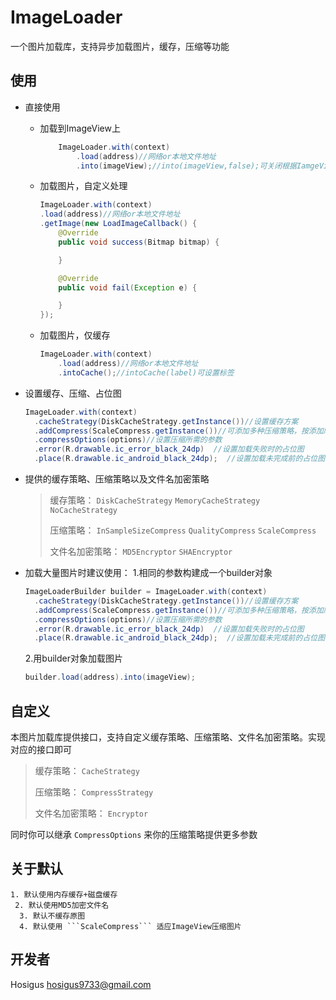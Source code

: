 # ImageLoader

一个图片加载库，支持异步加载图片，缓存，压缩等功能

## 使用

- 直接使用

  + 加载到ImageView上
    ```Java
        ImageLoader.with(context)
            .load(address)//网络or本地文件地址
            .into(imageView);//into(imageView,false);可关闭根据IamgeView放缩图片
    ```

  + 加载图片，自定义处理
    ```Java
    ImageLoader.with(context)
    .load(address)//网络or本地文件地址
    .getImage(new LoadImageCallback() {
    	@Override
    	public void success(Bitmap bitmap) {

    	}

    	@Override
    	public void fail(Exception e) {

    	}
    });
    ```

  + 加载图片，仅缓存
    ```Java
    ImageLoader.with(context)
    	.load(address)//网络or本地文件地址
    	.intoCache();//intoCache(label)可设置标签
    ```

- 设置缓存、压缩、占位图
  ```Java
  ImageLoader.with(context)
  	.cacheStrategy(DiskCacheStrategy.getInstance())//设置缓存方案
  	.addCompress(ScaleCompress.getInstance())//可添加多种压缩策略，按添加顺序执行
  	.compressOptions(options)//设置压缩所需的参数
  	.error(R.drawable.ic_error_black_24dp)  //设置加载失败时的占位图
  	.place(R.drawable.ic_android_black_24dp);  //设置加载未完成前的占位图
  ```

- 提供的缓存策略、压缩策略以及文件名加密策略

  > 缓存策略： ```DiskCacheStrategy```  ```MemoryCacheStrategy```  ```NoCacheStrategy```
  >
  > 压缩策略： ```InSampleSizeCompress```  ```QualityCompress```  ```ScaleCompress```
  >
  > 文件名加密策略： ```MD5Encryptor```   ```SHAEncryptor```

- 加载大量图片时建议使用：
  1.相同的参数构建成一个builder对象

  ```Java
  ImageLoaderBuilder builder = ImageLoader.with(context)
  	.cacheStrategy(DiskCacheStrategy.getInstance())//设置缓存方案
  	.addCompress(ScaleCompress.getInstance())//可添加多种压缩策略，按添加顺序执行
  	.compressOptions(options)//设置压缩所需的参数
  	.error(R.drawable.ic_error_black_24dp)  //设置加载失败时的占位图
  	.place(R.drawable.ic_android_black_24dp);  //设置加载未完成前的占位图
  ```
  2.用builder对象加载图片
  ```Java
  builder.load(address).into(imageView);
  ```



## 自定义

本图片加载库提供接口，支持自定义缓存策略、压缩策略、文件名加密策略。实现对应的接口即可

> 缓存策略： ```CacheStrategy```
>
> 压缩策略： ```CompressStrategy``` 
>
> 文件名加密策略： ```Encryptor``` 

同时你可以继承 ```CompressOptions``` 来你的压缩策略提供更多参数



## 关于默认

   	1. 默认使用内存缓存+磁盘缓存
     2. 默认使用MD5加密文件名
      3. 默认不缓存原图
      4. 默认使用 ```ScaleCompress``` 适应ImageView压缩图片



## 开发者
Hosigus [hosigus9733@gmail.com](mailto:hosigus9733@gmail.com)